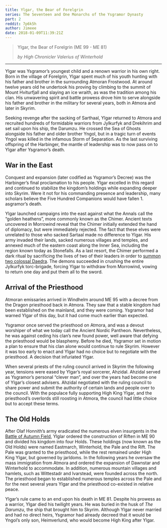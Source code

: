 ```yaml
---
title: Ylgar, the Bear of Forelgrin
series: The Seventeen and One Monarchs of the Ysgramor Dynasty
part: 2
reddit: 7p6k5h
author: Jimeee
date: 2018-01-09T11:39:21Z
---
```


> Ylgar, the Bear of Forelgrin (ME 99 - ME 81)
>
> _by High Chronicler Valerius of Winterhold_

---

Ylgar was Ysgramor’s youngest child and a renown warrior in his own right. Born
in the village of Forelgrin, Ylgar spent much of his youth hunting with his
father and brother in the surrounding Atmoran Frostwood. At around twelve years
old he undertook his proving by climbing to the summit of Mount Hviturfjall and
slaying an ice wraith, as was the tradition among his clan. His unwavering
spirit and battle prowess drove him to serve alongside his father and brother in
the military for several years, both in Atmora and later in Skyrim.

Seeking revenge after the sacking of Sarthaal, Ylgar returned to Atmora and
recruited hundreds of formidable warriors from Jylkurfyk and Drekihrim and set
sail upon his ship, the Darumzu. He crossed the Sea of Ghosts alongside his
father and older brother Yngol, but in a tragic turn of events Yngol was killed
in the infamous Storm of Separation. As the last surviving offspring of the
Harbinger, the mantle of leadership was to now pass on to Ylgar after Ysgramor’s
death.

## War in the East

Conquest and expansion (later codified as Ysgramor’s Decree) was the Harbinger’s
final proclamation to his people. Ylgar excelled in this regard and continued to
stabilize the kingdom’s holdings while expanding deeper into Skyrim. Were it not
for his commanding presence and leadership, many scholars believe the Five
Hundred Companions would have fallen 1. asgramor’s death.

Ylgar launched campaigns into the east against what the Annals call the “golden
heathens”, more commonly known as the Chimer. Ancient texts uncovered in
Morrowind reveal that the Chimer initially extended the hand of diplomacy, but
were immediately rejected. The fact that these elves were unrelated to those who
sacked Sartaal made no difference to Ylgar. His army invaded their lands, sacked
numerous villages and temples, and annexed much of the eastern coast along the
Inner Sea, including the region known today as Stonefalls. As a last resort, the
Chimer performed a dark ritual by sacrificing the lives of two of their leaders
in order to [summon two colossal Daedra][0]. The demons succeeded in crushing
the entire Jylkurfyk torc-brigade, forcing Ylgar to withdraw from Morrowind,
vowing to return one day and put them all to the sword.

## Arrival of the Priesthood

Atmoran emissaries arrived in Windhelm around ME 95 with a decree from the
Dragon priesthood back in Atmora. They saw that a stable kingdom had been
established on the mainland, and they were coming. Ysgramor had warned Ylgar of
this day, but it had come much earlier than expected.

Ysgramor once served the priesthood on Atmora, and was a devout worshiper of
what we today call the Ancient Nordic Pantheon. Nevertheless, he was against
ceding his clan’s new found power, well aware that defying the priesthood would
be blasphemy. Before he died, Ysgramor set in motion a plan to ensure that his
clan alone would continue to rule Skyrim. However it was too early to enact and
Ylgar had no choice but to negotiate with the priesthood. A decision that
infuriated Ylgar.

When several priests of the ruling council arrived in Skyrim the following year,
tensions were eased by Ylgar’s royal sorcerer, Ahzidal. Ahzidal served as
Ysgramor’s personal “clever man”, and over the years had become one of Ylgar’s
closest advisers. Ahzidal negotiated with the ruling council to share power and
submit the authority of certain lands and people over to the council. With the
populace fully supporting High King Ylgar, and the priesthood’s overlords still
roosting in Atmora, the council had little choice but to accept these terms.

## The Old Holds

After Olaf Honnith’s army eradicated the numerous elven insurgents in the
[Battle of Autumn Field][1], Ylglar ordered the construction of Riften in ME 90
and divided his kingdom into four Holds. These holdings (now known as the Old
Holds) were named Eastmarch, Winterhold, the Pale and the Rift. The Pale was
granted to the priesthood, while the rest remained under High King Ylgar, but
governed by jarldoms. In the following years he oversaw the mass immigration
from Atmora and ordered the expansion of Dawnstar and Winterhold to accommodate.
In addition, numerous mountain villages and hamlets, such as Wittestadr and
Ivarstead, were founded across the north. The priesthood began to established
numerous temples across the Pale and for the next several years Ylgar and the
priesthood co-existed in relative peace.

Ylgar’s rule came to an end upon his death in ME 81. Despite his prowess as a
warrior, Ylgar died his twilight years. He was buried in the husk of _The
Darumzu_, the ship that brought him to Skyrim. Although Ylgar never married and
had no direct heirs, Ysgramor had already decreed that it would be Yngol’s only
son, Heimverlund, who would become High King after Ylgar.

[0]: https://en.uesp.net/wiki/Lore:Brothers_of_Strife
[1]: https://en.uesp.net/wiki/Skyrim:Dismay#Word_Wall_Translations
